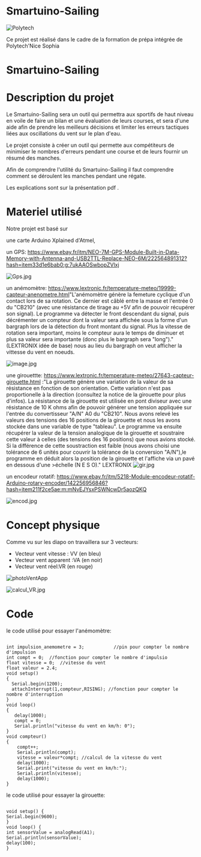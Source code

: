 # Smartuino-Sailing
![Polytech](http://www.polytechnice.fr/jahia/jsp/jahia/templates/inc/img/polytech_nice-sophia.png)

Ce projet est réalisé dans le cadre de la formation de prépa intégrée de Polytech'Nice Sophia

# Smartuino-Sailing




# Description du projet

Le Smartuino-Sailing sera un outil qui permettra aux sportifs de haut niveau en voile de faire un bilan et une évaluation de leurs courses, et sera d'une aide afin de prendre les meilleurs décisions et limiter les erreurs tactiques liées aux oscillations du vent sur le plan d'eau.
       
Le projet consiste à créer un outil qui permette aux compétiteurs de minimiser le nombres d'erreurs pendant une course et de leurs fournir un résumé des manches.

Afin de comprendre l'utilité du Smartuino-Sailing il faut comprendre comment se déroulent les manches pendant une régate.

Les explications sont sur la présentation pdf .


# Materiel utilisé

Notre projet est basé sur

une carte Arduino Xplained d'Atmel,

un GPS: <https://www.ebay.fr/itm/NEO-7M-GPS-Module-Built-in-Data-Memory-with-Antenna-and-USB2TTL-Replace-NEO-6M/222564891312?hash=item33d1e6bab0:g:7ukAAOSwbopZVlxj>

![Gps.jpg](https://s20.postimg.org/uxypoz2x9/Gps.jpg)

un anémomètre: <https://www.lextronic.fr/temperature-meteo/19999-capteur-anenometre.html>"L'anémomètre génère la femeture cyclique d'un contact lors de sa rotation. Ce dernier est câblé entre la masse et l'entrée 0 du "CB210" (avec une résistance de tirage au +5V afin de pouvoir récupérer son signal). Le programme va détecter le front descendant du signal, puis décrémenter un compteur dont la valeur sera affichée sous la forme d'un bargraph lors de la détection du front montant du signal. Plus la vitesse de rotation sera important, moins le compteur aura le temps de diminuer et plus sa valeur sera importante (donc plus le bargraph sera "long")." (LEXTRONIX idée de base) nous au lieu du bargraph on veut afficher la vittesse du vent en noeuds.

![image.jpg](https://s20.postimg.org/4s7glxu1p/image.jpg)

une girouettte: <https://www.lextronic.fr/temperature-meteo/27643-capteur-girouette.html> :"La girouette génère une variation de la valeur de sa résistance en fonction de son orientation. Cette variation n'est pas proportionelle à la direction (consultez la notice de la girouette pour plus d'infos). La résistance de la girouette est utilisée en pont diviseur avec une résistance de 10 K ohms afin de pouvoir générer une tension appliquée sur l'entrée du convertisseur "A/N" A0 du "CB210". Nous avons relevé les valeurs des tensions des 16 positions de la girouette et nous les avons stockée dans une variable de type "tableau". Le programme va ensuite récupérer la valeur de la tension analogique de la girouette et soustraire cette valeur à celles (des tensions des 16 positions) que nous avions stocké. Si la différence de cette soustraction est faible (nous avons choisi une tolérance de 6 unités pour couvrir la tolérance de la conversion "A/N"),le programme en déduit alors la position de la girouette et l'affiche via un pavé en dessous d'une >échelle (N E S O)." LEXTRONIX 
![gir.jpg](https://s20.postimg.org/i94f4wz99/gir.jpg)

un encodeur rotatif:  <https://www.ebay.fr/itm/5218-Module-encodeur-rotatif-Arduino-rotary-encoder/142256956846?hash=item211f2ce5ae:m:mNvEJYsxPSWNcwDr5aozQKQ>

![encod.jpg](https://s20.postimg.org/griyti7f1/encod.jpg)

# Concept physique
Comme vu sur les diapo on travaillera sur 3 vecteurs: 
* Vecteur vent vitesse : VV (en bleu)
* Vecteur vent apparent :VA (en noir)
* Vecteur vent réel:VR (en rouge)

![photoVentApp](https://s20.postimg.org/kekxu3yjh/Vent_App.png)

![calcul_VR.jpg](https://s20.postimg.org/71qzjhvrf/calcul_VR.jpg)


# Code

le code utilisé pour essayer l'anémomètre:
<pre><code>
int impulsion_anemometre = 3;           //pin pour compter le nombre d'impulsion 
int compt = 0;  //fonction pour compter le nombre d'impulsio
float vitesse = 0;  //vitesse du vent
float valeur = 2.4;
void setup()
{
  Serial.begin(1200);
  attachInterrupt(1,compteur,RISING); //fonction pour compter le nombre d'interruption
}
void loop()
{
   delay(1000);
   compt = 0;
   Serial.println("vitesse du vent en km/h: 0");
}
void compteur()
{
    compt++;
    Serial.println(compt);
    vitesse = valeur*compt; //calcul de la vitesse du vent
    delay(1000);
    Serial.print("vitesse du vent en km/h:");
    Serial.println(vitesse);
    delay(1000);
}
</pre></code>

le code utilisé pour essayer la girouette:
<pre><code>
void setup() {
Serial.begin(9600);
}
void loop() {
int sensorValue = analogRead(A1);
Serial.println(sensorValue);
delay(100); 
}
</pre></code>

